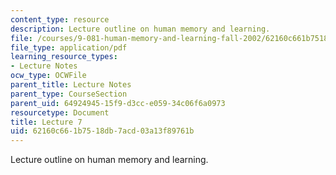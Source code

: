 ```yaml
---
content_type: resource
description: Lecture outline on human memory and learning.
file: /courses/9-081-human-memory-and-learning-fall-2002/62160c661b7518db7acd03a13f89761b_lecnote7.pdf
file_type: application/pdf
learning_resource_types:
- Lecture Notes
ocw_type: OCWFile
parent_title: Lecture Notes
parent_type: CourseSection
parent_uid: 64924945-15f9-d3cc-e059-34c06f6a0973
resourcetype: Document
title: Lecture 7
uid: 62160c66-1b75-18db-7acd-03a13f89761b
---
```

Lecture outline on human memory and learning.


